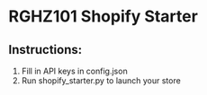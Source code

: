 # RGHZ101 Shopify Starter

## Instructions:
1. Fill in API keys in config.json
2. Run shopify_starter.py to launch your store